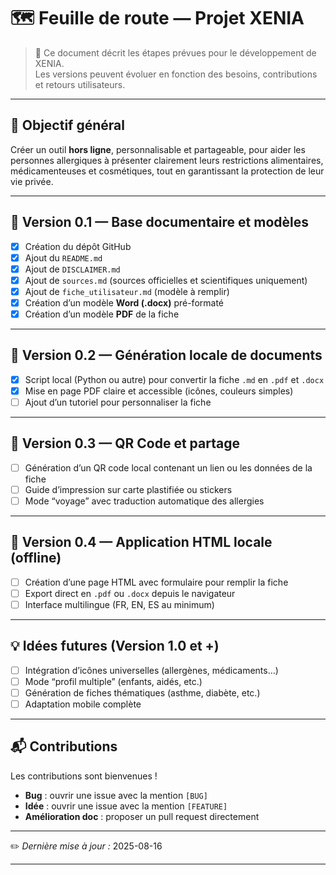 # 🗺️ Feuille de route — Projet XENIA

> 📌 Ce document décrit les étapes prévues pour le développement de XENIA.  
> Les versions peuvent évoluer en fonction des besoins, contributions et retours utilisateurs.

---

## 🎯 Objectif général
Créer un outil **hors ligne**, personnalisable et partageable, pour aider les personnes allergiques à présenter clairement leurs restrictions alimentaires, médicamenteuses et cosmétiques, tout en garantissant la protection de leur vie privée.

---

## 📍 Version 0.1 — Base documentaire et modèles
- [x] Création du dépôt GitHub  
- [x] Ajout du `README.md`  
- [x] Ajout de `DISCLAIMER.md`  
- [x] Ajout de `sources.md` (sources officielles et scientifiques uniquement)  
- [x] Ajout de `fiche_utilisateur.md` (modèle à remplir)  
- [x] Création d’un modèle **Word (.docx)** pré-formaté  
- [x] Création d’un modèle **PDF** de la fiche

---

## 📍 Version 0.2 — Génération locale de documents
- [x] Script local (Python ou autre) pour convertir la fiche `.md` en `.pdf` et `.docx`  
- [x] Mise en page PDF claire et accessible (icônes, couleurs simples)  
- [ ] Ajout d’un tutoriel pour personnaliser la fiche

---

## 📍 Version 0.3 — QR Code et partage
- [ ] Génération d’un QR code local contenant un lien ou les données de la fiche  
- [ ] Guide d’impression sur carte plastifiée ou stickers  
- [ ] Mode “voyage” avec traduction automatique des allergies

---

## 📍 Version 0.4 — Application HTML locale (offline)
- [ ] Création d’une page HTML avec formulaire pour remplir la fiche  
- [ ] Export direct en `.pdf` ou `.docx` depuis le navigateur  
- [ ] Interface multilingue (FR, EN, ES au minimum)

---

## 💡 Idées futures (Version 1.0 et +)
- [ ] Intégration d’icônes universelles (allergènes, médicaments…)  
- [ ] Mode “profil multiple” (enfants, aidés, etc.)  
- [ ] Génération de fiches thématiques (asthme, diabète, etc.)  
- [ ] Adaptation mobile complète

---

## 📬 Contributions
Les contributions sont bienvenues !  
- **Bug** : ouvrir une issue avec la mention `[BUG]`  
- **Idée** : ouvrir une issue avec la mention `[FEATURE]`  
- **Amélioration doc** : proposer un pull request directement

---

✏️ *Dernière mise à jour :* 2025-08-16

---
